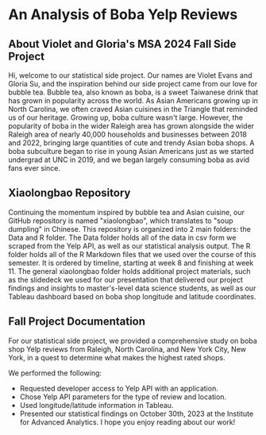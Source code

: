 # An Analysis of Boba Yelp Reviews
## About Violet and Gloria's MSA 2024 Fall Side Project
Hi, welcome to our statistical side project. Our names are Violet Evans and Gloria Su, and the inspiration behind our side project came from our love for bubble tea. Bubble tea, also known as boba, is a sweet Taiwanese drink that has grown in popularity across the world.  As Asian Americans growing up in North Carolina, we often craved Asian cuisines in the Triangle that reminded us of our heritage. Growing up, boba culture wasn't large. However, the popularity of boba in the wider Raleigh area has grown alongside the wider Raleigh area of nearly 40,000 households and businesses between 2018 and 2022, bringing large quantities of cute and trendy Asian boba shops.  A boba subculture began to rise in young Asian Americans just as we started undergrad at UNC in 2019, and we began largely consuming boba as avid fans ever since. 

## Xiaolongbao Repository
Continuing the momentum inspired by bubble tea and Asian cuisine, our GitHub repository is named "xiaolongbao", which translates to "soup dumpling" in Chinese. This repository is organized into 2 main folders: the Data and R folder. The Data folder holds all of the data in csv form we scraped from the Yelp API, as well as our statistical analysis output. The R folder holds all of the R Markdown files that we used over the course of this semester. It is ordered by timeline, starting at week 8 and finishing at week 11. The general xiaolongbao folder holds additional project materials, such as the slidedeck we used for our presentation that delivered our project findings and insights to master's-level data science students, as well as our Tableau dashboard based on boba shop longitude and latitude coordinates.

## Fall Project Documentation
For our statistical side project, we provided a comprehensive study on boba shop Yelp reviews from Raleigh, North Carolina, and New York City, New York, in a quest to determine what makes the highest rated shops.

We performed the following: 
- Requested developer access to Yelp API with an application.
- Chose Yelp API parameters for the type of review and location.
- Used longitude/latitude information in Tableau.
- Presented our statistical findings on October 30th, 2023 at the Institute for Advanced Analytics.
I hope you enjoy reading about our work!
